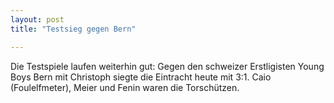 ```yaml
---
layout: post
title: "Testsieg gegen Bern"

---
```


Die Testspiele laufen weiterhin gut: Gegen den schweizer Erstligisten Young Boys Bern mit Christoph siegte die Eintracht heute mit 3:1. Caio (Foulelfmeter), Meier und Fenin waren die Torschützen.


